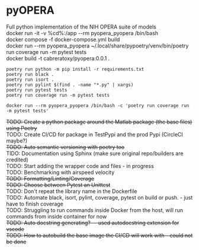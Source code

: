 # pyOPERA
Full python implementation of the NIH OPERA suite of models  
docker run -it -v %cd%:/app --rm pyopera_pyopera /bin/bash  
docker compose -f docker-compose.yml build  
docker run --rm pyopera_pyopera ~/.local/share/pypoetry/venv/bin/poetry run coverage run -m pytest tests  
docker build -t cabreratoxy/pyopera:0.0.1 .  

```
poetry run python -m pip install -r requirements.txt  
poetry run black .  
poetry run isort .  
poetry run pylint $(find . -name "*.py" | xargs)  
poetry run pytest tests  
poetry run coverage run -m pytest tests  

docker run --rm pyopera_pyopera /bin/bash -c 'poetry run coverage run -m pytest tests'  
```

~~TODO: Create a python package around the Matlab package (the base files) using Poetry~~  
TODO: Create CI/CD for package in TestPypi and the prod Pypi (CircleCI maybe?)  
~~TODO: Auto semantic versioning with poetry too~~  
TIDO: Documentation using Sphinx (make sure original repo/builders are credited)  
TODO: Start adding the wrapper code and files - in progress    
TODO: Benchmarking with airspeed velocity  
~~TODO: Formatting/Linting/Coverage~~  
~~TODO: Choose between Pytest an Unittest~~  
TODO: Don't repeat the library name in the Dockerfile  
TODO: Automate black, isort, pylint, coverage, pytest on build or push. - just have to finish coverage  
TODO: Struggling to run commands inside Docker from the host, will run commands from inside container for now  
~~TODO: Auto docstring generating? -- used autodocstring extension for vscode~~  
~~TODO: How to autobuild the base image the CI/CD will work with - could not be done~~  
